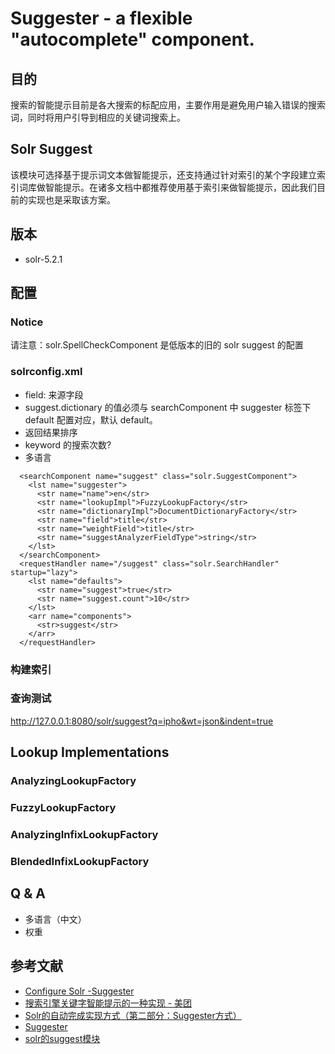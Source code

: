 # Suggester - a flexible "autocomplete" component.

## 目的
搜索的智能提示目前是各大搜索的标配应用，主要作用是避免用户输入错误的搜索词，同时将用户引导到相应的关键词搜索上。

## Solr Suggest
该模块可选择基于提示词文本做智能提示，还支持通过针对索引的某个字段建立索引词库做智能提示。在诸多文档中都推荐使用基于索引来做智能提示，因此我们目前的实现也是采取该方案。

## 版本
* solr-5.2.1

## 配置

### Notice
请注意：solr.SpellCheckComponent 是低版本的旧的 solr suggest 的配置

### solrconfig.xml
* field: 来源字段
* suggest.dictionary 的值必须与 searchComponent 中 suggester 标签下 <str name=”name”>default</str> 配置对应，默认 default。
* 返回结果排序
 * keyword 的搜索次数?
 * 多语言
```
  <searchComponent name="suggest" class="solr.SuggestComponent">
    <lst name="suggester">
      <str name="name">en</str>
      <str name="lookupImpl">FuzzyLookupFactory</str>
      <str name="dictionaryImpl">DocumentDictionaryFactory</str>
      <str name="field">title</str>
      <str name="weightField">title</str>
      <str name="suggestAnalyzerFieldType">string</str>
    </lst>
  </searchComponent>
  <requestHandler name="/suggest" class="solr.SearchHandler" startup="lazy">
    <lst name="defaults">
      <str name="suggest">true</str>
      <str name="suggest.count">10</str>
    </lst>
    <arr name="components">
      <str>suggest</str>
    </arr>
  </requestHandler>
```
### 构建索引

### 查询测试
http://127.0.0.1:8080/solr/suggest?q=ipho&wt=json&indent=true

## Lookup Implementations
### AnalyzingLookupFactory
### FuzzyLookupFactory
### AnalyzingInfixLookupFactory
### BlendedInfixLookupFactory

## Q & A
* 多语言（中文）
* 权重

## 参考文献
* [Configure Solr -Suggester](http://romiawasthy.blogspot.hk/2014/06/configure-solr-suggester.html)
* [搜索引擎关键字智能提示的一种实现 - 美团](http://tech.meituan.com/pinyin-suggest.html)
* [Solr的自动完成实现方式（第二部分：Suggester方式）](http://www.cnblogs.com/ibook360/archive/2011/11/30/2269077.html)
* [Suggester](https://cwiki.apache.org/confluence/display/solr/Suggester)
* [solr的suggest模块](http://www.cnblogs.com/yjf512/p/5166382.html)
